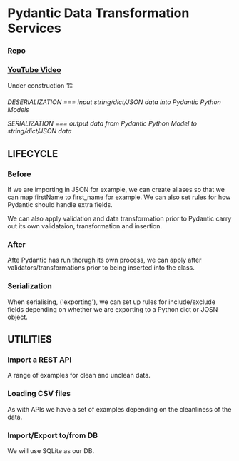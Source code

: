 # Pydantic Data Transformation Services

### [Repo]()

### [YouTube Video]()

Under construction 🏗️

*DESERIALIZATION === input string/dict/JSON data into Pydantic Python Models*

*SERIALIZATION === output data from Pydantic Python Model to string/dict/JSON data*

## LIFECYCLE

### Before

If we are importing in JSON for example, we can create aliases so that we can map firstName to first_name for example. We can also set rules for how Pydantic should handle extra fields.

We can also apply validation and data transformation prior to Pydantic carry out its own validataion, transformation and insertion.

### After

Afte Pydantic has run thorugh its own process, we can apply after validators/transformations prior to being inserted into the class.

### Serialization

When serialising, ('exporting'), we can set up rules for include/exclude fields depending on whether we are exporting to a Python dict or JOSN object.

## UTILITIES

### Import a REST API

A range of examples for clean and unclean data.

### Loading CSV files

As with APIs we have a set of examples depending on the cleanliness of the data.

### Import/Export to/from DB

We will use SQLite as our DB.

<br>